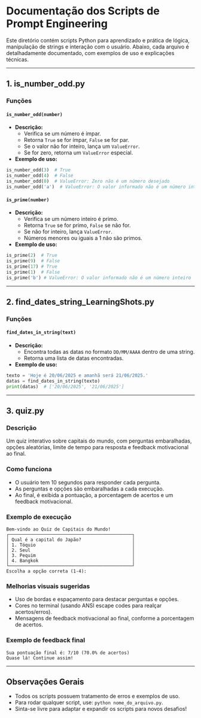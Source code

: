 # Documentação dos Scripts de Prompt Engineering

Este diretório contém scripts Python para aprendizado e prática de lógica, manipulação de strings e interação com o usuário. Abaixo, cada arquivo é detalhadamente documentado, com exemplos de uso e explicações técnicas.

---

## 1. is_number_odd.py

### Funções

#### `is_number_odd(number)`
- **Descrição:**
  - Verifica se um número é ímpar.
  - Retorna `True` se for ímpar, `False` se for par.
  - Se o valor não for inteiro, lança um `ValueError`.
  - Se for zero, retorna um `ValueError` especial.
- **Exemplo de uso:**
```python
is_number_odd(3)  # True
is_number_odd(4)  # False
is_number_odd(0)  # ValueError: Zero não é um número desejado
is_number_odd('a')  # ValueError: O valor informado não é um número inteiro
```

#### `is_prime(number)`
- **Descrição:**
  - Verifica se um número inteiro é primo.
  - Retorna `True` se for primo, `False` se não for.
  - Se não for inteiro, lança `ValueError`.
  - Números menores ou iguais a 1 não são primos.
- **Exemplo de uso:**
```python
is_prime(2)  # True
is_prime(9)  # False
is_prime(17) # True
is_prime(1)  # False
is_prime('b') # ValueError: O valor informado não é um número inteiro
```

---

## 2. find_dates_string_LearningShots.py

### Funções

#### `find_dates_in_string(text)`
- **Descrição:**
  - Encontra todas as datas no formato `DD/MM/AAAA` dentro de uma string.
  - Retorna uma lista de datas encontradas.
- **Exemplo de uso:**
```python
texto = 'Hoje é 20/06/2025 e amanhã será 21/06/2025.'
datas = find_dates_in_string(texto)
print(datas)  # ['20/06/2025', '21/06/2025']
```

---

## 3. quiz.py

### Descrição

Um quiz interativo sobre capitais do mundo, com perguntas embaralhadas, opções aleatórias, limite de tempo para resposta e feedback motivacional ao final.

### Como funciona
- O usuário tem 10 segundos para responder cada pergunta.
- As perguntas e opções são embaralhadas a cada execução.
- Ao final, é exibida a pontuação, a porcentagem de acertos e um feedback motivacional.

### Exemplo de execução
```
Bem-vindo ao Quiz de Capitais do Mundo!
┌──────────────────────────────────────────────┐
│ Qual é a capital do Japão?                   │
│ 1. Tóquio                                    │
│ 2. Seul                                      │
│ 3. Pequim                                    │
│ 4. Bangkok                                   │
└──────────────────────────────────────────────┘
Escolha a opção correta (1-4):
```

### Melhorias visuais sugeridas
- Uso de bordas e espaçamento para destacar perguntas e opções.
- Cores no terminal (usando ANSI escape codes para realçar acertos/erros).
- Mensagens de feedback motivacional ao final, conforme a porcentagem de acertos.

### Exemplo de feedback final
```
Sua pontuação final é: 7/10 (70.0% de acertos)
Quase lá! Continue assim!
```

---

## Observações Gerais
- Todos os scripts possuem tratamento de erros e exemplos de uso.
- Para rodar qualquer script, use: `python nome_do_arquivo.py`.
- Sinta-se livre para adaptar e expandir os scripts para novos desafios!
